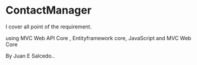 # ContactManager

I cover all point of the requirement.

using MVC Web API Core ,
Entityframework core,
JavaScript
and MVC Web Core

By Juan E Salcedo..
